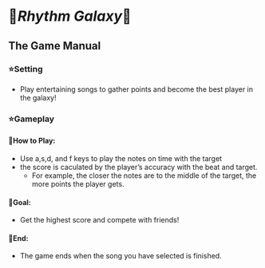 # :milky_way:_**Rhythm Galaxy**_:milky_way:

## The Game Manual

### :star:Setting
  - Play entertaining songs to gather points and become the best player in the galaxy! 
  
### :star:Gameplay
#### :gem:How to Play:
  - Use a,s,d, and f keys to play the notes on time with the target
  - the score is caculated by the player’s accuracy with the beat and target.
    - For example, the closer the notes are to the middle of the target, the more points the player gets.
 
#### :gem:Goal:
  - Get the highest score and compete with friends! 

#### :gem:End:
  - The game ends when the song you have selected is finished.
